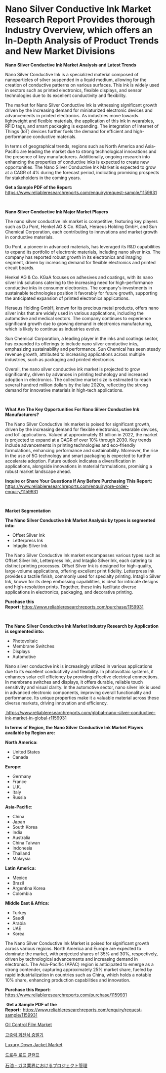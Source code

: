 <p><h1>Nano Silver Conductive Ink Market Research Report Provides thorough Industry Overview, which offers an In-Depth Analysis of Product Trends and New Market Divisions</h1></p><p><strong>Nano Silver Conductive Ink Market Analysis and Latest Trends</strong></p>
<p><p>Nano Silver Conductive Ink is a specialized material composed of nanoparticles of silver suspended in a liquid medium, allowing for the creation of conductive patterns on various surfaces. This ink is widely used in sectors such as printed electronics, flexible displays, and sensor technologies due to its excellent conductivity and flexibility. </p><p>The market for Nano Silver Conductive Ink is witnessing significant growth driven by the increasing demand for miniaturized electronic devices and advancements in printed electronics. As industries move towards lightweight and flexible materials, the application of this ink in wearables, RFID tags, and smart packaging is expanding. The integration of Internet of Things (IoT) devices further fuels the demand for efficient and high-performance conductive materials.</p><p>In terms of geographical trends, regions such as North America and Asia-Pacific are leading the market due to strong technological innovations and the presence of key manufacturers. Additionally, ongoing research into enhancing the properties of conductive inks is expected to create new opportunities. The Nano Silver Conductive Ink Market is expected to grow at a CAGR of 4% during the forecast period, indicating promising prospects for stakeholders in the coming years.</p></p>
<p><strong>Get a Sample PDF of the Report:&nbsp;</strong> <a href="https://www.reliableresearchreports.com/enquiry/request-sample/1159931">https://www.reliableresearchreports.com/enquiry/request-sample/1159931</a></p>
<p>&nbsp;</p>
<p><strong>Nano Silver Conductive Ink Major Market Players</strong></p>
<p><p>The nano silver conductive ink market is competitive, featuring key players such as Du Pont, Henkel AG & Co. KGaA, Heraeus Holding GmbH, and Sun Chemical Corporation, each contributing to innovations and market growth in conductive materials.</p><p>Du Pont, a pioneer in advanced materials, has leveraged its R&D capabilities to expand its portfolio of electronic materials, including nano silver inks. The company has reported robust growth in its electronics and imaging segment, driven by increasing demand for flexible electronics and printed circuit boards.</p><p>Henkel AG & Co. KGaA focuses on adhesives and coatings, with its nano silver ink solutions catering to the increasing need for high-performance conductive inks in consumer electronics. The company's investments in sustainable technologies position it favorably for future growth, supporting the anticipated expansion of printed electronics applications.</p><p>Heraeus Holding GmbH, known for its precious metal products, offers nano silver inks that are widely used in various applications, including the automotive and medical sectors. The company continues to experience significant growth due to growing demand in electronics manufacturing, which is likely to continue as industries evolve.</p><p>Sun Chemical Corporation, a leading player in the inks and coatings sector, has expanded its offerings to include nano silver conductive inks, emphasizing sustainability and performance. Sun Chemical has seen steady revenue growth, attributed to increasing applications across multiple industries, such as packaging and printed electronics.</p><p>Overall, the nano silver conductive ink market is projected to grow significantly, driven by advances in printing technology and increased adoption in electronics. The collective market size is estimated to reach several hundred million dollars by the late 2020s, reflecting the strong demand for innovative materials in high-tech applications.</p></p>
<p>&nbsp;</p>
<p><strong>What Are The Key Opportunities For Nano Silver Conductive Ink Manufacturers?</strong></p>
<p><p>The Nano Silver Conductive Ink market is poised for significant growth, driven by the increasing demand for flexible electronics, wearable devices, and IoT applications. Valued at approximately $1 billion in 2022, the market is projected to expand at a CAGR of over 10% through 2030. Key trends include advancements in printing technologies and eco-friendly formulations, enhancing performance and sustainability. Moreover, the rise in the use of 5G technology and smart packaging is expected to further accelerate adoption. Future outlook indicates a diversification in applications, alongside innovations in material formulations, promising a robust market landscape ahead.</p></p>
<p><strong>Inquire or Share Your Questions If Any Before Purchasing This Report:</strong> <a href="https://www.reliableresearchreports.com/enquiry/pre-order-enquiry/1159931">https://www.reliableresearchreports.com/enquiry/pre-order-enquiry/1159931</a></p>
<p>&nbsp;</p>
<p><strong>Market Segmentation</strong></p>
<p><strong>The Nano Silver Conductive Ink Market Analysis by types is segmented into:</strong></p>
<p><ul><li>Offset Silver Ink</li><li>Letterpress Ink</li><li>Intaglio Silver Ink</li></ul></p>
<p><p>The Nano Silver Conductive Ink market encompasses various types such as Offset Silver Ink, Letterpress Ink, and Intaglio Silver Ink, each catering to distinct printing processes. Offset Silver Ink is designed for high-quality, large-volume applications, offering excellent print fidelity. Letterpress Ink provides a tactile finish, commonly used for specialty printing. Intaglio Silver Ink, known for its deep embossing capabilities, is ideal for intricate designs and high-resolution prints. Together, these inks facilitate diverse applications in electronics, packaging, and decorative printing.</p></p>
<p><strong>Purchase this Report:&nbsp;</strong><a href="https://www.reliableresearchreports.com/purchase/1159931">https://www.reliableresearchreports.com/purchase/1159931</a></p>
<p>&nbsp;</p>
<p><strong>The Nano Silver Conductive Ink Market Industry Research by Application is segmented into:</strong></p>
<p><ul><li>Photovoltaic</li><li>Membrane Switches</li><li>Displays</li><li>Automotive</li></ul></p>
<p><p>Nano silver conductive ink is increasingly utilized in various applications due to its excellent conductivity and flexibility. In photovoltaic systems, it enhances solar cell efficiency by providing effective electrical connections. In membrane switches and displays, it offers durable, reliable touch sensitivity and visual clarity. In the automotive sector, nano silver ink is used in advanced electronic components, improving overall functionality and performance. Its unique properties make it a valuable material across these diverse markets, driving innovation and efficiency.</p></p>
<p><a href="https://www.reliableresearchreports.com/global-nano-silver-conductive-ink-market-in-global-r1159931">&nbsp;https://www.reliableresearchreports.com/global-nano-silver-conductive-ink-market-in-global-r1159931</a></p>
<p><strong>In terms of Region, the Nano Silver Conductive Ink Market Players available by Region are:</strong></p>
<p>
    <p> <strong> North America: </strong>
        <ul>
            <li>United States</li>
            <li>Canada</li>
        </ul>
        </p> 
    <p> <strong> Europe: </strong>
        <ul>
            <li>Germany</li>
            <li>France</li>
            <li>U.K.</li>
            <li>Italy</li>
            <li>Russia</li>
        </ul>
        </p> 
    <p> <strong> Asia-Pacific: </strong>
        <ul>
            <li>China</li>
            <li>Japan</li>
            <li>South Korea</li>
            <li>India</li>
            <li>Australia</li>
            <li>China Taiwan</li>
            <li>Indonesia</li>
            <li>Thailand</li>
            <li>Malaysia</li>
        </ul>
        </p> 
    <p> <strong> Latin America: </strong>
        <ul>
            <li>Mexico</li>
            <li>Brazil</li>
            <li>Argentina Korea</li>
            <li>Colombia</li>
        </ul>
        </p> 
    <p> <strong> Middle East & Africa: </strong>
        <ul>
            <li>Turkey</li>
            <li>Saudi</li>
            <li>Arabia</li>
            <li>UAE</li>
            <li>Korea</li>
        </ul>
    </p>
    </p>
<p><p>The Nano Silver Conductive Ink Market is poised for significant growth across various regions. North America and Europe are expected to dominate the market, with projected shares of 35% and 30%, respectively, driven by technological advancements and increasing demand in electronics. The Asia-Pacific (APAC) region is anticipated to emerge as a strong contender, capturing approximately 25% market share, fueled by rapid industrialization in countries such as China, which holds a notable 10% share, enhancing production capabilities and innovation.</p></p>
<p><strong>Purchase this Report: </strong><a href="https://www.reliableresearchreports.com/purchase/1159931">https://www.reliableresearchreports.com/purchase/1159931</a></p>
<p>&nbsp;<strong>Get a Sample PDF of the Report:&nbsp;&nbsp;</strong><a href="https://www.reliableresearchreports.com/enquiry/request-sample/1159931">https://www.reliableresearchreports.com/enquiry/request-sample/1159931</a></p>
<p><strong></strong></p>
<p><p><a href="https://www.linkedin.com/pulse/oil-control-film-market-insights-product-type-application-wnjue?trackingId=Nk9vI0rNRM%2BrJ%2BF1p%2B%2FCHA%3D%3D">Oil Control Film Market</a></p><p><a href="https://medium.com/@jeffreyennerja/%EC%84%B8%EA%B3%84-high-gravity-rotational-evaporator-market-%EC%9D%80-2024%EC%97%90%EC%84%9C-2031%EB%A1%9C-%EC%97%B0%ED%8F%89%EA%B7%A0-%EC%A6%9D%EA%B0%80%EC%9C%A8%EC%9D%84-%EB%B3%B4%EC%9D%BC-%EA%B2%83%EC%9C%BC%EB%A1%9C-%EC%98%88%EC%83%81%EB%90%A9%EB%8B%88%EB%8B%A4-e5b963370955">고중력 회전식 증발기</a></p><p><a href="https://www.linkedin.com/pulse/global-luxury-down-jacket-market-size-trends-analysis-xde2e?trackingId=es2k6aHiQpyFzdrO9cIzhw%3D%3D">Luxury Down Jacket Market</a></p><p><a href="https://medium.com/@jeffreyennerja/%EC%84%B8%EA%B3%84-draw-rod-clamp-market-%EC%9D%80-2024%EC%97%90%EC%84%9C-2031%EB%A1%9C-%EC%97%B0%ED%8F%89%EA%B7%A0-%EC%A6%9D%EA%B0%80%EC%9C%A8%EC%9D%84-%EB%B3%B4%EC%9D%BC-%EA%B2%83%EC%9C%BC%EB%A1%9C-%EC%98%88%EC%83%81%EB%90%A9%EB%8B%88%EB%8B%A4-aa40ac1ca465">드로우 로드 클램프</a></p><p><a href="https://medium.com/@aviscarter68/project-management-in-oil-and-gas-7fa272b9eba6">石油・ガス業界におけるプロジェクト管理</a></p></p>